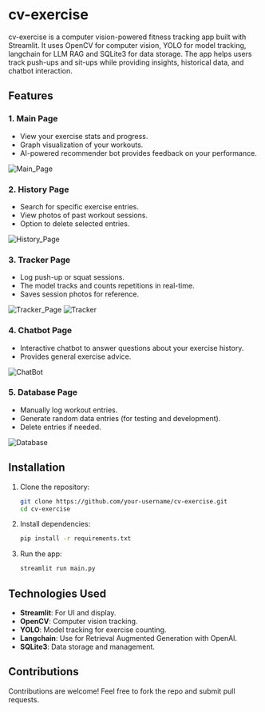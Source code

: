 # cv-exercise

cv-exercise is a computer vision-powered fitness tracking app built with Streamlit. It uses OpenCV for computer vision, YOLO for model tracking, langchain for LLM RAG and SQLite3 for data storage. The app helps users track push-ups and sit-ups while providing insights, historical data, and chatbot interaction.

## Features

### 1. **Main Page**
   - View your exercise stats and progress.
   - Graph visualization of your workouts.
   - AI-powered recommender bot provides feedback on your performance.

   ![Main_Page](images/mainpage.png)

### 2. **History Page**
   - Search for specific exercise entries.
   - View photos of past workout sessions.
   - Option to delete selected entries.

   ![History_Page](images/historypage.png)

### 3. **Tracker Page**
   - Log push-up or squat sessions.
   - The model tracks and counts repetitions in real-time.
   - Saves session photos for reference.

   ![Tracker_Page](images/trackerpage.png)
   ![Tracker](images/tracker.png)

### 4. **Chatbot Page**
   - Interactive chatbot to answer questions about your exercise history.
   - Provides general exercise advice.

   ![ChatBot](images/chatbot.png)

### 5. **Database Page**
   - Manually log workout entries.
   - Generate random data entries (for testing and development).
   - Delete entries if needed.

   ![Database](images/database.png)

## Installation

1. Clone the repository:
   ```bash
   git clone https://github.com/your-username/cv-exercise.git
   cd cv-exercise
   ```

2. Install dependencies:
   ```bash
   pip install -r requirements.txt
   ```

3. Run the app:
   ```bash
   streamlit run main.py
   ```

## Technologies Used
- **Streamlit**: For UI and display.
- **OpenCV**: Computer vision tracking.
- **YOLO**: Model tracking for exercise counting.
- **Langchain**: Use for Retrieval Augmented Generation with OpenAI.
- **SQLite3**: Data storage and management.

## Contributions
Contributions are welcome! Feel free to fork the repo and submit pull requests.


